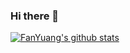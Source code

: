 ### Hi there 👋

[![FanYuang's github stats](https://github-readme-stats.vercel.app/api?username=FanYuang "![FanYuang's github stats")](https://github.com/anuraghazra/github-readme-stats)

